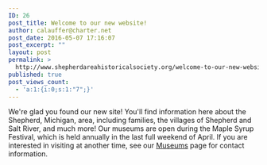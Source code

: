 ```yaml
---
ID: 26
post_title: Welcome to our new website!
author: calauffer@charter.net
post_date: 2016-05-07 17:16:07
post_excerpt: ""
layout: post
permalink: >
  http://www.shepherdareahistoricalsociety.org/welcome-to-our-new-website/
published: true
post_views_count:
  - 'a:1:{i:0;s:1:"7";}'
---
```

We're glad you found our new site! You'll find information here about the Shepherd, Michigan, area, including families, the villages of Shepherd and Salt River, and much more! Our museums are open during the Maple Syrup Festival, which is held annually in the last full weekend of April. If you are interested in visiting at another time, see our <a href="http://www.shepherdareahistoricalsociety.org/?page_id=13">Museums</a> page for contact information.